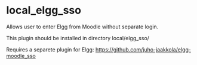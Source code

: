 local_elgg_sso
==============

Allows user to enter Elgg from Moodle without separate login.

This plugin should be installed in directory local/elgg_sso/

Requires a separete plugin for Elgg:
https://github.com/juho-jaakkola/elgg-moodle_sso
